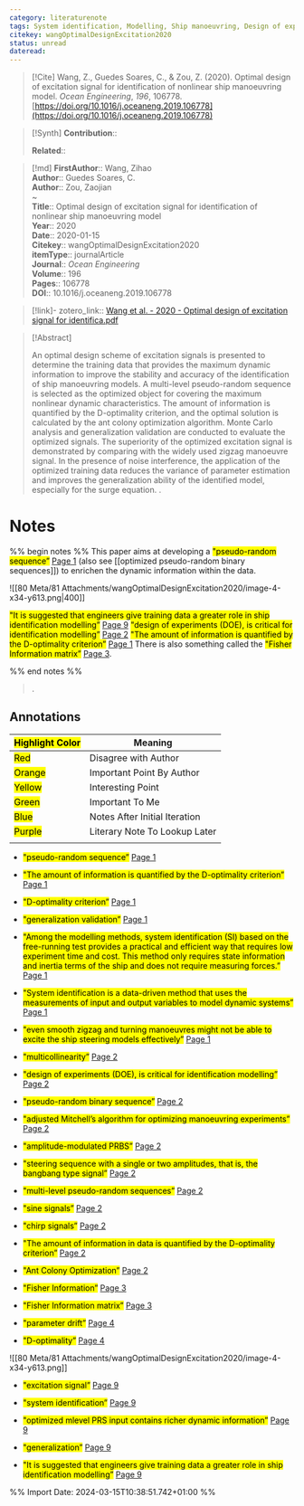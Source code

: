 ```yaml
---
category: literaturenote
tags: System identification, Modelling, Ship manoeuvring, Design of experiments, Input design, paper4
citekey: wangOptimalDesignExcitation2020
status: unread
dateread:
---
```


> [!Cite]
> Wang, Z., Guedes Soares, C., & Zou, Z. (2020). Optimal design of excitation signal for identification of nonlinear ship manoeuvring model. _Ocean Engineering_, _196_, 106778. [https://doi.org/10.1016/j.oceaneng.2019.106778](https://doi.org/10.1016/j.oceaneng.2019.106778)

>[!Synth]
>**Contribution**:: 
>
>**Related**:: 
>

>[!md]
> **FirstAuthor**:: Wang, Zihao  
> **Author**:: Guedes Soares, C.  
> **Author**:: Zou, Zaojian  
~    
> **Title**:: Optimal design of excitation signal for identification of nonlinear ship manoeuvring model  
> **Year**:: 2020  
> **Date**:: 2020-01-15  
> **Citekey**:: wangOptimalDesignExcitation2020  
> **itemType**:: journalArticle  
> **Journal**:: *Ocean Engineering*  
> **Volume**:: 196   
> **Pages**:: 106778  
> **DOI**:: 10.1016/j.oceaneng.2019.106778    

> [!link]-
> zotero_link:: [Wang et al. - 2020 - Optimal design of excitation signal for identifica.pdf](zotero://select/library/items/T97MC9QL)


> [!Abstract]
>
> An optimal design scheme of excitation signals is presented to determine the training data that provides the maximum dynamic information to improve the stability and accuracy of the identification of ship manoeuvring models. A multi-level pseudo-random sequence is selected as the optimized object for covering the maximum nonlinear dynamic characteristics. The amount of information is quantified by the D-optimality criterion, and the optimal solution is calculated by the ant colony optimization algorithm. Monte Carlo analysis and generalization validation are conducted to evaluate the optimized signals. The superiority of the optimized excitation signal is demonstrated by comparing with the widely used zigzag manoeuvre signal. In the presence of noise interference, the application of the optimized training data reduces the variance of parameter estimation and improves the generalization ability of the identified model, especially for the surge equation.
>.
> 
# Notes

%% begin notes %%
This paper aims at developing a <mark class="hltr-yellow">"pseudo-random sequence”</mark> [Page 1](zotero://open-pdf/library/items/T97MC9QL?page=1&annotation=5DWZ65XL)  (also see [[optimized pseudo-random binary sequences]]) to enrichen the dynamic information within the data. 

![[80 Meta/81 Attachments/wangOptimalDesignExcitation2020/image-4-x34-y613.png|400]] 
 
<mark class="hltr-yellow">"It is suggested that engineers give training data a greater role in ship identification modelling”</mark> [Page 9](zotero://open-pdf/library/items/T97MC9QL?page=9&annotation=98T56KRU) 
<mark class="hltr-yellow">"design of experiments (DOE), is critical for identification modelling”</mark> [Page 2](zotero://open-pdf/library/items/T97MC9QL?page=2&annotation=A2MK4DYS)
<mark class="hltr-yellow">"The amount of information is quantified by the D-optimality criterion”</mark> [Page 1](zotero://open-pdf/library/items/T97MC9QL?page=1&annotation=5YABI27R) 
There is also something called the <mark class="hltr-yellow">"Fisher Information matrix”</mark> [Page 3](zotero://open-pdf/library/items/T97MC9QL?page=3&annotation=ACBUK4R8).

%% end notes %%

>.

 ## Annotations

| <mark class="hltr-grey">Highlight Color</mark> | Meaning                       |
| ---------------------------------------------- | ----------------------------- |
| <mark class="hltr-red">Red</mark>              | Disagree with Author          |
| <mark class="hltr-orange">Orange</mark>        | Important Point By Author     |
| <mark class="hltr-yellow">Yellow</mark>        | Interesting Point             |
| <mark class="hltr-green">Green</mark>          | Important To Me               |
| <mark class="hltr-blue">Blue</mark>            | Notes After Initial Iteration |
| <mark class="hltr-purple">Purple</mark>        | Literary Note To Lookup Later |
|                                                |                               |

- <mark class="hltr-yellow">"pseudo-random sequence”</mark> [Page 1](zotero://open-pdf/library/items/T97MC9QL?page=1&annotation=5DWZ65XL) 
 
- <mark class="hltr-yellow">"The amount of information is quantified by the D-optimality criterion”</mark> [Page 1](zotero://open-pdf/library/items/T97MC9QL?page=1&annotation=5YABI27R) 
 
- <mark class="hltr-yellow">"D-optimality criterion”</mark> [Page 1](zotero://open-pdf/library/items/T97MC9QL?page=1&annotation=LEY5FRET) 
 
- <mark class="hltr-yellow">"generalization validation”</mark> [Page 1](zotero://open-pdf/library/items/T97MC9QL?page=1&annotation=PZCHPRD7) 
 
- <mark class="hltr-green">"Among the modelling methods, system identification (SI) based on the free-running test provides a practical and efficient way that requires low experiment time and cost. This method only requires state information and inertia terms of the ship and does not require measuring forces.”</mark> [Page 1](zotero://open-pdf/library/items/T97MC9QL?page=1&annotation=LV4ZY8AA) 
 
- <mark class="hltr-yellow">"System identification is a data-driven method that uses the measurements of input and output variables to model dynamic systems”</mark> [Page 1](zotero://open-pdf/library/items/T97MC9QL?page=1&annotation=ICL3FLYP) 
 
- <mark class="hltr-yellow">"even smooth zigzag and turning manoeuvres might not be able to excite the ship steering models effectively”</mark> [Page 1](zotero://open-pdf/library/items/T97MC9QL?page=1&annotation=SCAZDEUR) 
 
- <mark class="hltr-yellow">"multicollinearity”</mark> [Page 2](zotero://open-pdf/library/items/T97MC9QL?page=2&annotation=TXYLIYT7) 
 
- <mark class="hltr-yellow">"design of experiments (DOE), is critical for identification modelling”</mark> [Page 2](zotero://open-pdf/library/items/T97MC9QL?page=2&annotation=A2MK4DYS) 
 
- <mark class="hltr-yellow">"pseudo-random binary sequence”</mark> [Page 2](zotero://open-pdf/library/items/T97MC9QL?page=2&annotation=VCVVV9ZQ) 
 
- <mark class="hltr-yellow">"adjusted Mitchell’s algorithm for optimizing manoeuvring experiments”</mark> [Page 2](zotero://open-pdf/library/items/T97MC9QL?page=2&annotation=7S2K872K) 
 
- <mark class="hltr-yellow">"amplitude-modulated PRBS”</mark> [Page 2](zotero://open-pdf/library/items/T97MC9QL?page=2&annotation=UPCMSX8A) 
 
- <mark class="hltr-yellow">"steering sequence with a single or two amplitudes, that is, the bangbang type signal”</mark> [Page 2](zotero://open-pdf/library/items/T97MC9QL?page=2&annotation=XZFVMWV7) 
 
- <mark class="hltr-yellow">"multi-level pseudo-random sequences”</mark> [Page 2](zotero://open-pdf/library/items/T97MC9QL?page=2&annotation=MC5FSVPZ) 
 
- <mark class="hltr-yellow">"sine signals”</mark> [Page 2](zotero://open-pdf/library/items/T97MC9QL?page=2&annotation=64GJDMUP) 
 
- <mark class="hltr-yellow">"chirp signals”</mark> [Page 2](zotero://open-pdf/library/items/T97MC9QL?page=2&annotation=J9PXI6HT) 
 
- <mark class="hltr-yellow">"The amount of information in data is quantified by the D-optimality criterion”</mark> [Page 2](zotero://open-pdf/library/items/T97MC9QL?page=2&annotation=GGRAHYBU) 
 
- <mark class="hltr-yellow">"Ant Colony Optimization”</mark> [Page 2](zotero://open-pdf/library/items/T97MC9QL?page=2&annotation=3688MN79) 
 
- <mark class="hltr-yellow">"Fisher Information”</mark> [Page 3](zotero://open-pdf/library/items/T97MC9QL?page=3&annotation=VFKJS79E) 
 
- <mark class="hltr-yellow">"Fisher Information matrix”</mark> [Page 3](zotero://open-pdf/library/items/T97MC9QL?page=3&annotation=ACBUK4R8) 
 
- <mark class="hltr-yellow">"parameter drift”</mark> [Page 4](zotero://open-pdf/library/items/T97MC9QL?page=4&annotation=JQ7VF4JY) 
 
- <mark class="hltr-yellow">"D-optimality”</mark> [Page 4](zotero://open-pdf/library/items/T97MC9QL?page=4&annotation=272QRFRW) 
 
![[80 Meta/81 Attachments/wangOptimalDesignExcitation2020/image-4-x34-y613.png]] 
 
- <mark class="hltr-yellow">"excitation signal”</mark> [Page 9](zotero://open-pdf/library/items/T97MC9QL?page=9&annotation=DM3H4ZVM) 
 
- <mark class="hltr-yellow">"system identification”</mark> [Page 9](zotero://open-pdf/library/items/T97MC9QL?page=9&annotation=MSLAREH7) 
 
- <mark class="hltr-yellow">"optimized mlevel PRS input contains richer dynamic information”</mark> [Page 9](zotero://open-pdf/library/items/T97MC9QL?page=9&annotation=NN6V32BW) 
 
- <mark class="hltr-yellow">"generalization”</mark> [Page 9](zotero://open-pdf/library/items/T97MC9QL?page=9&annotation=NN5HZ2IN) 
 
- <mark class="hltr-yellow">"It is suggested that engineers give training data a greater role in ship identification modelling”</mark> [Page 9](zotero://open-pdf/library/items/T97MC9QL?page=9&annotation=98T56KRU) 
 


%% Import Date: 2024-03-15T10:38:51.742+01:00 %%
